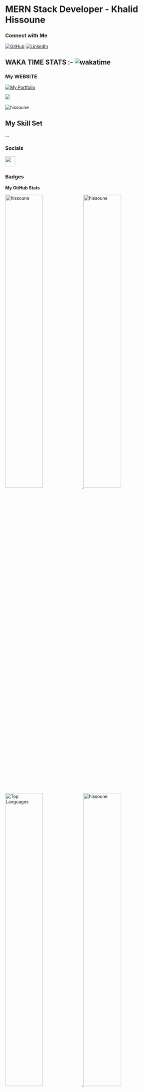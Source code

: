 # MERN Stack Developer - Khalid Hissoune

### Connect with Me

[![GitHub](https://img.shields.io/badge/GitHub-hissoune-white?logo=github)](https://github.com/hissoune)&nbsp;[![LinkedIn](https://img.shields.io/badge/LinkedIn-KhalidHissoune-blue?style=social&logo=linkedin)](https://www.linkedin.com/in/khalid-hissoune/)

## WAKA TIME STATS :- ![wakatime](https://wakatime.com/badge/user/e7a0b101-5e66-473c-82c1-35c9676ad3f3.svg)

### My WEBSITE
[![My Portfolio](https://img.shields.io/badge/Portfolio-My%20Web%20Site-green)](https://protfolio-ed.vercel.app/)

<a href="https://github.com/hissoune" target="_blank" rel="noopener noreferrer"><img src="https://img.shields.io/github/followers/hissoune?logo=github&style=for-the-badge&color=0891b2&labelColor=1c1917" /></a>&nbsp;<p align="left"> <img src="https://komarev.com/ghpvc/?username=hissoune&label=Profile%20views&color=0e75b6&style=flat" alt="hissoune" /> </p>

## My Skill Set  
...

### Socials

<p align="left"> <a href="https://github.com/hissoune" target="_blank" rel="noopener noreferrer"> <img src="https://raw.githubusercontent.com/danielcranney/readme-generator/main/public/icons/socials/github.svg" width="32" height="32" /> </a></p>

### Badges
<b>My GitHub Stats</b>
<div>
  <a href="https://github.com/hissoune/">
    <img width="49%" 
         src="https://github-readme-stats-grazifalk.vercel.app/api?username=hissoune&theme=tokyonight&show_icons=true&hide_border=true" 
         alt="hissoune"/>
    <img width="49%" 
         src="https://github-readme-streak-stats.herokuapp.com/?user=hissoune&hide_border=true&date_format=M%20j%5B%2C%20Y%5D&theme=tokyonight" 
         alt="hissoune"/>
  </a>
</div>

<div>
  <a href="https://github.com/hissoune/">
    <img width="49%" 
         src="https://github-readme-stats.vercel.app/api/top-langs/?username=hissoune&layout=compact&theme=tokyonight&hide_border=true" 
         alt="Top Languages"/>
  </a>
  <a href="https://github.com/hissoune/">
     <img width="49%" 
         src="http://github-profile-summary-cards.vercel.app/api/cards/profile-details?username=hissoune&theme=tokyonight" 
         alt="hissoune"/>
  </a>
</div>

[![hissoune's github activity graph](https://github-readme-activity-graph.vercel.app/graph?username=hissoune&theme=tokyo-night)](https://github.com/ashutosh00710/github-readme-activity-graph)
